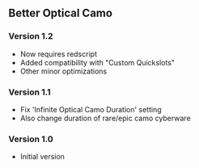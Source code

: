 Better Optical Camo
-----

### Version 1.2
* Now requires redscript
* Added compatibility with "Custom Quickslots"
* Other minor optimizations

### Version 1.1
* Fix 'Infinite Optical Camo Duration' setting
* Also change duration of rare/epic camo cyberware

### Version 1.0
* Initial version
